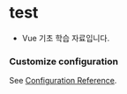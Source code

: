 # test

- Vue 기초 학습 자료입니다.

### Customize configuration

See [Configuration Reference](https://cli.vuejs.org/config/).
